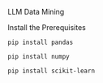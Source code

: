 LLM Data Mining


Install the Prerequisites

```
pip install pandas
```



```
pip install numpy
```


```
pip install scikit-learn
```
